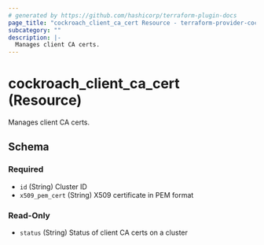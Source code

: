 ```yaml
---
# generated by https://github.com/hashicorp/terraform-plugin-docs
page_title: "cockroach_client_ca_cert Resource - terraform-provider-cockroach"
subcategory: ""
description: |-
  Manages client CA certs.
---
```


# cockroach_client_ca_cert (Resource)

Manages client CA certs.



<!-- schema generated by tfplugindocs -->
## Schema

### Required

- `id` (String) Cluster ID
- `x509_pem_cert` (String) X509 certificate in PEM format

### Read-Only

- `status` (String) Status of client CA certs on a cluster


